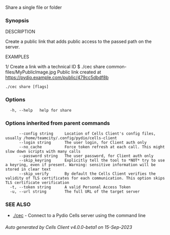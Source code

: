 Share a single file or folder

### Synopsis


DESCRIPTION

  Create a public link that adds public access to the passed path on the server.

EXAMPLES

  1/ Create a link with a technical ID
  $ ./cec share common-files/MyPublicImage.jpg
  Public link created at https://pydio.example.com/public/479cc5dbdf8b



```
./cec share [flags]
```

### Options

```
  -h, --help   help for share
```

### Options inherited from parent commands

```
      --config string     Location of Cells Client's config files, usually /home/teamcity/.config/pydio/cells-client
      --login string      The user login, for Client auth only
      --no_cache          Force token refresh at each call. This might slow down scripts with many calls
      --password string   The user password, for Client auth only
      --skip_keyring      Explicitly tell the tool to *NOT* try to use a keyring, even if present. Warning: sensitive information will be stored in clear text
      --skip_verify       By default the Cells Client verifies the validity of TLS certificates for each communication. This option skips TLS certificate verification
  -t, --token string      A valid Personal Access Token
  -u, --url string        The full URL of the target server
```

### SEE ALSO

* [./cec](./cec)	 - Connect to a Pydio Cells server using the command line

###### Auto generated by Cells Client v4.0.0-beta1 on 15-Sep-2023
